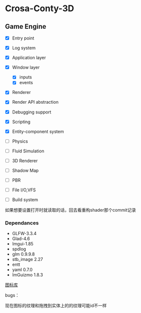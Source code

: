# Crosa-Conty-3D

## Game Engine

- [x] Entry point
- [x] Log system
- [x] Application layer
- [x] Window layer
  - [x] inputs
  - [x] events
- [x] Renderer
- [x] Render API abstraction
- [x] Debugging support
- [x] Scripting
- [x] Entity-component system
- [ ] Physics
- [ ] Fluid Simulation
- [ ] 3D Renderer
- [ ] Shadow Map
- [ ] PBR
- [ ] File I/O,VFS
- [ ] Build system





如果想要设置打开时就读取的话，回去看重构shader那个commit记录

### Dependances

* GLFW-3.3.4
* Glad-4.6
* Imgui-1.85
* spdlog
* glm 0.9.9.8
* stb_image 2.27
* entt
* yaml 0.7.0
* ImGuizmo 1.8.3

[图标库](https://www.iconfont.cn/collections/detail?spm=a313x.7781069.1998910419.dc64b3430&cid=14950)

bugs：

现在图标的纹理和拖拽到实体上的的纹理可能id不一样
